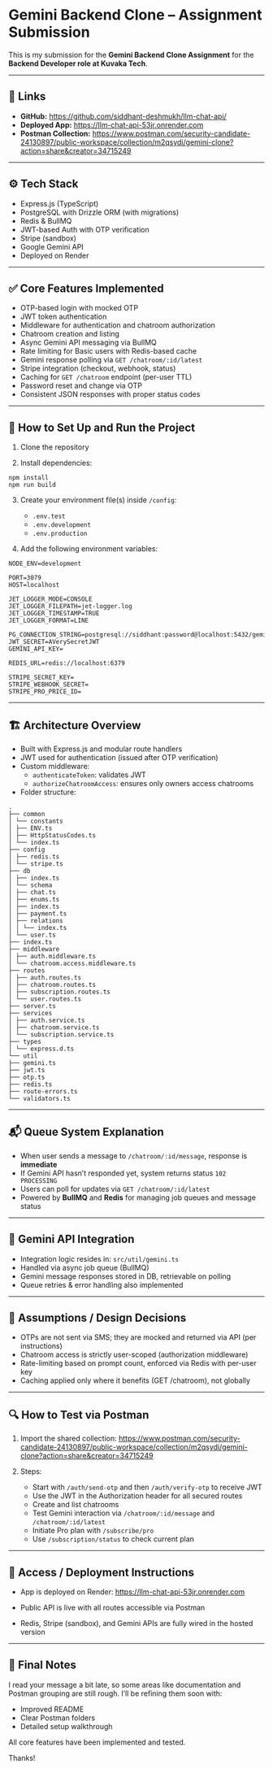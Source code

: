 # Gemini Backend Clone – Assignment Submission

This is my submission for the **Gemini Backend Clone Assignment** for the **Backend Developer role at Kuvaka Tech**.

---

## 🔗 Links

- **GitHub:** https://github.com/siddhant-deshmukh/llm-chat-api/
- **Deployed App:** https://llm-chat-api-53jr.onrender.com
- **Postman Collection:** https://www.postman.com/security-candidate-24130897/public-workspace/collection/m2qsydi/gemini-clone?action=share&creator=34715249

---

## ⚙️ Tech Stack

- Express.js (TypeScript)
- PostgreSQL with Drizzle ORM (with migrations)
- Redis & BullMQ
- JWT-based Auth with OTP verification
- Stripe (sandbox)
- Google Gemini API
- Deployed on Render

---

## ✅ Core Features Implemented

- OTP-based login with mocked OTP
- JWT token authentication
- Middleware for authentication and chatroom authorization
- Chatroom creation and listing
- Async Gemini API messaging via BullMQ
- Rate limiting for Basic users with Redis-based cache
- Gemini response polling via `GET /chatroom/:id/latest`
- Stripe integration (checkout, webhook, status)
- Caching for `GET /chatroom` endpoint (per-user TTL)
- Password reset and change via OTP
- Consistent JSON responses with proper status codes

---

## 🧪 How to Set Up and Run the Project

1. Clone the repository

2. Install dependencies:

```
npm install
npm run build
```


3. Create your environment file(s) inside `/config`:
   - `.env.test`
   - `.env.development`
   - `.env.production`

4. Add the following environment variables:

```
NODE_ENV=development

PORT=3079
HOST=localhost

JET_LOGGER_MODE=CONSOLE
JET_LOGGER_FILEPATH=jet-logger.log
JET_LOGGER_TIMESTAMP=TRUE
JET_LOGGER_FORMAT=LINE

PG_CONNECTION_STRING=postgresql://siddhant:password@localhost:5432/gemini_clone
JWT_SECRET=AVerySecretJWT
GEMINI_API_KEY=

REDIS_URL=redis://localhost:6379

STRIPE_SECRET_KEY=
STRIPE_WEBHOOK_SECRET=
STRIPE_PRO_PRICE_ID=
```


---

## 🏗️ Architecture Overview

- Built with Express.js and modular route handlers
- JWT used for authentication (issued after OTP verification)
- Custom middleware:
  - `authenticateToken`: validates JWT
  - `authorizeChatroomAccess`: ensures only owners access chatrooms
- Folder structure:

```
.
├── common
│ └── constants
│ ├── ENV.ts
│ ├── HttpStatusCodes.ts
│ └── index.ts
├── config
│ ├── redis.ts
│ └── stripe.ts
├── db
│ ├── index.ts
│ └── schema
│ ├── chat.ts
│ ├── enums.ts
│ ├── index.ts
│ ├── payment.ts
│ ├── relations
│ │ └── index.ts
│ └── user.ts
├── index.ts
├── middleware
│ ├── auth.middleware.ts
│ └── chatroom.access.middleware.ts
├── routes
│ ├── auth.routes.ts
│ ├── chatroom.routes.ts
│ ├── subscription.routes.ts
│ └── user.routes.ts
├── server.ts
├── services
│ ├── auth.service.ts
│ ├── chatroom.service.ts
│ └── subscription.service.ts
├── types
│ └── express.d.ts
└── util
├── gemini.ts
├── jwt.ts
├── otp.ts
├── redis.ts
├── route-errors.ts
└── validators.ts
```


---

## 📬 Queue System Explanation

- When user sends a message to `/chatroom/:id/message`, response is **immediate**
- If Gemini API hasn’t responded yet, system returns status `102 PROCESSING`
- Users can poll for updates via `GET /chatroom/:id/latest`
- Powered by **BullMQ** and **Redis** for managing job queues and message status

---

## 🤖 Gemini API Integration

- Integration logic resides in: `src/util/gemini.ts`
- Handled via async job queue (BullMQ)
- Gemini message responses stored in DB, retrievable on polling
- Queue retries & error handling also implemented

---

## 📌 Assumptions / Design Decisions

- OTPs are not sent via SMS; they are mocked and returned via API (per instructions)
- Chatroom access is strictly user-scoped (authorization middleware)
- Rate-limiting based on prompt count, enforced via Redis with per-user key
- Caching applied only where it benefits (GET /chatroom), not globally

---

## 🔍 How to Test via Postman

1. Import the shared collection:
   https://www.postman.com/security-candidate-24130897/public-workspace/collection/m2qsydi/gemini-clone?action=share&creator=34715249

2. Steps:
   - Start with `/auth/send-otp` and then `/auth/verify-otp` to receive JWT
   - Use the JWT in the Authorization header for all secured routes
   - Create and list chatrooms
   - Test Gemini interaction via `/chatroom/:id/message` and `/chatroom/:id/latest`
   - Initiate Pro plan with `/subscribe/pro`
   - Use `/subscription/status` to check current plan

---

## 🚀 Access / Deployment Instructions

- App is deployed on Render:
  https://llm-chat-api-53jr.onrender.com

- Public API is live with all routes accessible via Postman

- Redis, Stripe (sandbox), and Gemini APIs are fully wired in the hosted version

---

## 📝 Final Notes

I read your message a bit late, so some areas like documentation and Postman grouping are still rough. I’ll be refining them soon with:
- Improved README
- Clear Postman folders
- Detailed setup walkthrough

All core features have been implemented and tested.

Thanks!
